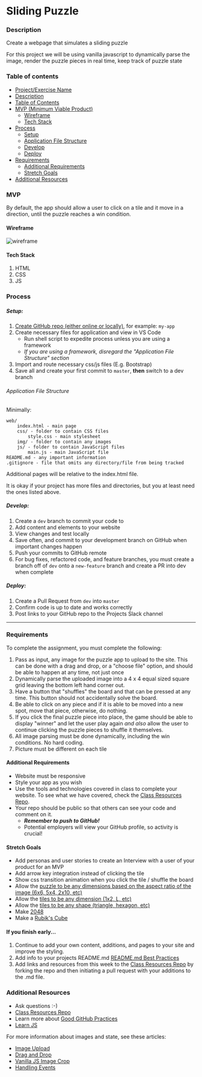 # Sliding Puzzle

### Description

Create a webpage that simulates a sliding puzzle

For this project we will be using vanilla javascript to dynamically parse the image, render the puzzle pieces in real time, keep track of puzzle state

### Table of contents

<!--ts-->

- [Project/Exercise Name](#Sliding-Puzzle)
- [Description](#Description)
- [Table of Contents](#table-of-contents)
- [MVP (Minimum Viable Product)](#MVP)
  - [Wireframe](#Wireframe)
  - [Tech Stack](#Tech-Stack)
- [Process](#process)
  - [Setup](#Setup)
  - [Application File Structure](#Application-File-Structure)
  - [Develop](#Develop)
  - [Deploy](#Deploy)
- [Requirements](#Requirements)
  - [Additional Requirements](#Additional-Requirements)
  - [Stretch Goals](#Stretch-Goals)
- [Additional Resources](#Additional-Resources)
  <!--te-->

### MVP

By default, the app should allow a user to click on a tile and it move in a direction, until the puzzle reaches a win condition.

#### Wireframe

![wireframe](../wireframes/sliding-puzzle.jpg)

#### Tech Stack

1. HTML
2. CSS
3. JS

### Process

##### Setup:

1. [Create GitHub repo (either online or locally)](../git-instructions.md), for example: `my-app`
2. Create necessary files for application and view in VS Code
   - Run shell script to expedite process unless you are using a framework
   - _If you are using a framework, disregard the "Application File Structure" section_
3. Import and route necessary css/js files (E.g. Bootstrap)
4. Save all and create your first commit to `master`, **then** switch to a dev branch

###### Application File Structure

Minimally:

```
web/
    index.html - main page
    css/ - folder to contain CSS files
        style.css - main stylesheet
    img/ - folder to contain any images
    js/ - folder to contain JavaScript files
        main.js - main JavaScript file
README.md - any important information
.gitignore - file that omits any directory/file from being tracked
```

Additional pages will be relative to the index.html file.

It is okay if your project has more files and directories, but you at least need the ones listed above.

##### Develop:

1. Create a `dev` branch to commit your code to
2. Add content and elements to your website
3. View changes and test locally
4. Save often, and commit to your development branch on GitHub when important changes happen
5. Push your commits to GitHub remote
6. For bug fixes, refactored code, and feature branches, you must create a branch off of `dev` onto a `new-feature` branch and create a PR into dev when complete

##### Deploy:

1. Create a Pull Request from `dev` into `master`
2. Confirm code is up to date and works correctly
3. Post links to your GitHub repo to the Projects Slack channel

---

### Requirements

To complete the assignment, you must complete the following:

1. Pass as input, any image for the puzzle app to upload to the site. This can be done with a drag and drop, or a "choose file" option, and should be able to happen at any time, not just once
2. Dynamically parse the uploaded image into a 4 x 4 equal sized square grid leaving the bottom left hand corner out.
3. Have a button that "shuffles" the board and that can be pressed at any time. This button should not accidentally solve the board.
4. Be able to click on any piece and if it is able to be moved into a new spot, move that piece, otherwise, do nothing.
5. If you click the final puzzle piece into place, the game should be able to display "winner" and let the user play again _and also_ allow the user to continue clicking the puzzle pieces to shuffle it themselves.
6. All image parsing must be done dynamically, including the win conditions. No hard coding.
7. Picture must be different on each tile

#### Additional Requirements

- Website must be responsive
- Style your app as you wish
- Use the tools and technologies covered in class to complete your website. To see what we have covered, check the [Class Resources Repo](https://github.com/bootcamp-students/Resources).
- Your repo should be public so that others can see your code and comment on it.
  - _**Remember to push to GitHub!**_
  - Potential employers will view your GitHub profile, so activity is crucial!

#### Stretch Goals

- Add personas and user stories to create an Interview with a user of your product for an MVP
- Add arrow key integration instead of clicking the tile
- Show css transition animation when you click the tile / shuffle the board
- Allow the [puzzle to be any dimensions based on the aspect ratio of the image (6x6, 5x4, 2x10, etc)](https://malaysia.timbangharga.com/cf/700/cdn/HTB17dx8m4PI8KJjSspfq6ACFXXaB/Tetris-worlds-Sliding-Puzzle-Colorful-Wooden-Tangram-Brain-Teaser-Puzzle-Toys-Game-for-Baby-Child-Kids.jpg)
- Allow the [tiles to be any dimension (1x2, L, etc)](https://www.michaelfogleman.com/rush/)
- Allow the [tiles to be any shape (triangle, hexagon, etc)](https://wittingen-puzzels.jimdo.com/)
- Make [2048](https://play2048.co/)
- Make a [Rubik's Cube](https://www.google.com/logos/2014/rubiks/iframe/index.html)

#### If you finish early...

1. Continue to add your own content, additions, and pages to your site and improve the styling.
2. Add info to your projects README.md [README.md Best Practices](https://gist.github.com/PurpleBooth/109311bb0361f32d87a2)
3. Add links and resources from this week to the [Class Resources Repo](https://github.com/bootcamp-students/Resources) by forking the repo and then initiating a pull request with your additions to the .md file.

### Additional Resources

- Ask questions :-)
- [Class Resources Repo](https://github.com/bootcamp-students/Resources)
- Learn more about [Good GitHub Practices](https://guides.github.com)
- [Learn JS](https://www.w3schools.com/js/)

For more information about images and state, see these articles:

- [Image Upload](https://www.w3schools.com/jsref/dom_obj_fileupload.asp)
- [Drag and Drop](https://css-tricks.com/drag-and-drop-file-uploading/)
- [Vanilla JS Image Crop](https://thisisabdus.dev/how-to-crop-images-using-vanilla-javascript)
- [Handling Events](https://eloquentjavascript.net/15_event.html)
